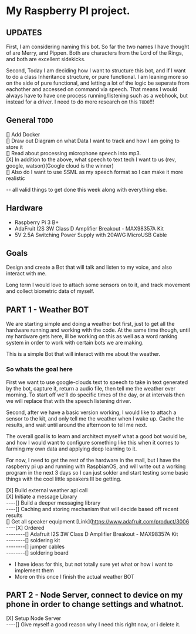 # My Raspberry PI project.

## UPDATES

First, I am considering naming this bot. So far the two names I have thought of are Merry, and Pippen. Both are characters from the Lord of the Rings, and both are excellent sidekicks. 

Second, Today I am deciding how I want to structure this bot, and if I want to do a class Inheritance structure, or pure functional. I am leaning more so on the side of pure functional, and letting a lot of the logic be seperate from eachother and accessed on command via speech. That means I would always have to have one process running/listening such as a webhook, but instead for a driver. I need to do more research on this `TODO`!!!

## General `TODO`

[] Add Docker<br/>
[] Draw out Diagram on what Data I want to track and how I am going to store it<br/>
[] Read about processing microphone speech into mp3.<br/>
[X] In addition to the above, what speech to text tech I want to us (rev, google, watson)(Google cloud is the winner)<br/>
[] Also do I want to use SSML as my speech format so I can make it more realistic<br/>

-- all valid things to get done this week along with everything else. 

## Hardware

- Raspberry Pi 3 B+
- AdaFruit I2S 3W Class D Amplifier Breakout - MAX98357A Kit
- 5V 2.5A Switching Power Supply with 20AWG MicroUSB Cable

## Goals

Design and create a Bot that will talk and listen to my voice, and also interact with me. 

Long term I would love to attach some sensors on to it, and track movement and collect biometric data of myself. 

## PART 1 - Weather BOT

We are starting simple and doing a weather bot first, just to get all the hardware running and working with the code. At the same time though, until my hardware gets here, ill be working on this as well as a word ranking system in order to work with certain bots we are making. 

This is a simple Bot that will interact with me about the weather.

### So whats the goal here

First we want to use google-clouds text to speech to take in text generated by the bot, capture it, return a audio file, then tell me the weather ever morning. To start off we'll do specific times of the day, or at intervals then we will replace that with the speech listening driver. 

Second, after we have a basic version working, I would like to attach a sensor to the kit, and only tell me the weather when I wake up. Cache the results, and wait until around the afternoon to tell me next.

The overall goal is to learn and architect myself what a good bot would be, and how I would want to configure something like this when it comes to farming my own data and applying deep learning to it. 

For now, I need to get the rest of the hardware in the mail, but I have the raspberry pi up and running with RaspbianOS, and will write out a working program in the next 3 days so I can just solder and start testing some basic things with the cool little speakers Ill be getting. 

[X] Build external weather api call<br/>
[X] Initiate a message Library<br/>
----[] Build a deeper messaging library<br/>
----[] Caching and storing mechanism that will decide based off recent results<br/>
[] Get all speaker equipment [Link](https://www.adafruit.com/product/3006<br> 
----[X] Ordered<br/>
--------[] Adafruit I2S 3W Class D Amplifier Breakout - MAX98357A Kit<br/>
--------[] soldering kit<br/>
--------[] jumper cables<br/>
--------[] soldering board<br/>

- I have ideas for this, but not totally sure yet what or how i want to implement them
- More on this once I finish the actual weather BOT

## PART 2 - Node Server, connect to device on my phone in order to change settings and whatnot. 

[X] Setup Node Server<br/>
----[] Give myself a good reason why I need this right now, or i delete it.<br/>

